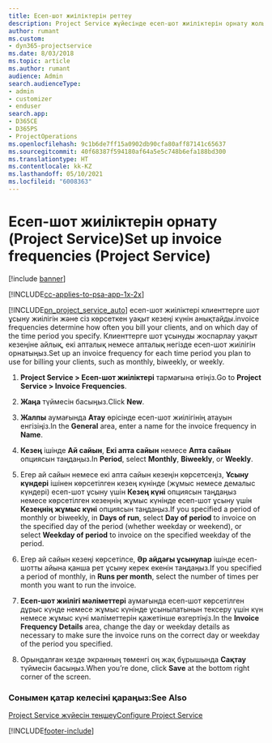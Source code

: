 ```yaml
---
title: Есеп-шот жиіліктерін реттеу
description: Project Service жүйесінде есеп-шот жиіліктерін орнату жолы
author: rumant
ms.custom:
- dyn365-projectservice
ms.date: 8/03/2018
ms.topic: article
ms.author: rumant
audience: Admin
search.audienceType:
- admin
- customizer
- enduser
search.app:
- D365CE
- D365PS
- ProjectOperations
ms.openlocfilehash: 9c1b6de7ff15a0902db90cfa80aff87141c65637
ms.sourcegitcommit: 40f68387f594180af64a5e5c748b6efa188bd300
ms.translationtype: HT
ms.contentlocale: kk-KZ
ms.lasthandoff: 05/10/2021
ms.locfileid: "6008363"
---
```

# <a name="set-up-invoice-frequencies-project-service"></a><span data-ttu-id="225c4-103">Есеп-шот жиіліктерін орнату (Project Service)</span><span class="sxs-lookup"><span data-stu-id="225c4-103">Set up invoice frequencies (Project Service)</span></span>

[!include [banner](../includes/psa-now-project-operations.md)]

[!INCLUDE[cc-applies-to-psa-app-1x-2x](../includes/cc-applies-to-psa-app-1x-2x.md)]

[!INCLUDE[pn_project_service_auto](../includes/pn-project-service-auto.md)] <span data-ttu-id="225c4-104">есеп-шот жиіліктері клиенттерге шот ұсыну жиілігін және сіз көрсеткен уақыт кезеңі күнін анықтайды.</span><span class="sxs-lookup"><span data-stu-id="225c4-104">invoice frequencies determine how often you bill your clients, and on which day of the time period you specify.</span></span> <span data-ttu-id="225c4-105">Клиенттерге шот ұсынуды жоспарлау уақыт кезеңіне айлық, екі апталық немесе апталық негізде есеп-шот жиілігін орнатыңыз.</span><span class="sxs-lookup"><span data-stu-id="225c4-105">Set up an invoice frequency for each time period you plan to use for billing your clients, such as monthly, biweekly, or weekly.</span></span>  
  
1.  <span data-ttu-id="225c4-106">**Project Service > Есеп-шот жиіліктері** тармағына өтіңіз.</span><span class="sxs-lookup"><span data-stu-id="225c4-106">Go to **Project Service > Invoice Frequencies**.</span></span>  
  
2.  <span data-ttu-id="225c4-107">**Жаңа** түймесін басыңыз.</span><span class="sxs-lookup"><span data-stu-id="225c4-107">Click **New**.</span></span>  
  
3.  <span data-ttu-id="225c4-108">**Жалпы** аумағында **Атау** өрісінде есеп-шот жиілігінің атауын енгізіңіз.</span><span class="sxs-lookup"><span data-stu-id="225c4-108">In the **General** area, enter a name for the invoice frequency in **Name**.</span></span>  
  
4.  <span data-ttu-id="225c4-109">**Кезең** ішінде **Ай сайын**, **Екі апта сайын** немесе **Апта сайын** опциясын таңдаңыз.</span><span class="sxs-lookup"><span data-stu-id="225c4-109">In **Period**, select **Monthly**, **Biweekly**, or **Weekly**.</span></span>  
  
5.  <span data-ttu-id="225c4-110">Егер ай сайын немесе екі апта сайын кезеңін көрсетсеңіз, **Ұсыну күндері** ішінен көрсетілген кезең күнінде (жұмыс немесе демалыс күндері) есеп-шот ұсыну үшін **Кезең күні** опциясын таңдаңыз немесе көрсетілген кезеңнің жұмыс күнінде есеп-шот ұсыну үшін **Кезеңнің жұмыс күні** опциясын таңдаңыз.</span><span class="sxs-lookup"><span data-stu-id="225c4-110">If you specified a period of monthly or biweekly, in **Days of run**, select **Day of period** to invoice on the specified day of the period (whether weekday or weekend), or select **Weekday of period** to invoice on the specified weekday of the period.</span></span>  
  
6.  <span data-ttu-id="225c4-111">Егер ай сайын кезеңі көрсетілсе, **Әр айдағы ұсынулар** ішінде есеп-шотты айына қанша рет ұсыну керек екенін таңдаңыз.</span><span class="sxs-lookup"><span data-stu-id="225c4-111">If you specified a period of monthly, in **Runs per month**, select the number of times per month you want to run the invoice.</span></span>  
  
7.  <span data-ttu-id="225c4-112">**Есеп-шот жиілігі мәліметтері** аумағында есеп-шот көрсетілген дұрыс күнде немесе жұмыс күнінде ұсынылатынын тексеру үшін күн немесе жұмыс күні мәліметтерін қажетінше өзгертіңіз.</span><span class="sxs-lookup"><span data-stu-id="225c4-112">In the **Invoice Frequency Details** area, change the day or weekday details as necessary to make sure the invoice runs on the correct day or weekday of the period you specified.</span></span>  
  
8.  <span data-ttu-id="225c4-113">Орындалған кезде экранның төменгі оң жақ бұрышында **Сақтау** түймесін басыңыз.</span><span class="sxs-lookup"><span data-stu-id="225c4-113">When you’re done, click **Save** at the bottom right corner of the screen.</span></span>  
  
### <a name="see-also"></a><span data-ttu-id="225c4-114">Сонымен қатар келесіні қараңыз:</span><span class="sxs-lookup"><span data-stu-id="225c4-114">See Also</span></span>  
 [<span data-ttu-id="225c4-115">Project Service жүйесін теңшеу</span><span class="sxs-lookup"><span data-stu-id="225c4-115">Configure Project Service</span></span>](../psa/configure.md)


[!INCLUDE[footer-include](../includes/footer-banner.md)]